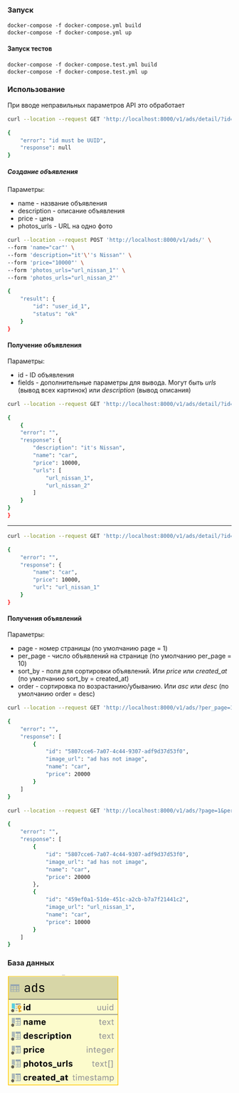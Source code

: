 ### Запуск

```
docker-compose -f docker-compose.yml build
docker-compose -f docker-compose.yml up
```

#### Запуск тестов

```
docker-compose -f docker-compose.test.yml build
docker-compose -f docker-compose.test.yml up
```

### Использование

При вводе неправильных параметров API это обработает

```bash
curl --location --request GET 'http://localhost:8000/v1/ads/detail/?id=car'
```

```bash
{
    "error": "id must be UUID",
    "response": null
}
```

##### Создание объявления
Параметры:
* name - название объявления
* description - описание объявления
* price - цена
* photos_urls - URL на одно фото
```bash
curl --location --request POST 'http://localhost:8000/v1/ads/' \
--form 'name="car"' \
--form 'description="it'\''s Nissan"' \
--form 'price="10000"' \
--form 'photos_urls="url_nissan_1"' \
--form 'photos_urls="url_nissan_2"'
```
```bash
{
    "result": {
        "id": "user_id_1",
        "status": "ok"
    }
}
```

#### Получение объявления
Параметры:
* id - ID объявления
* fields - дополнительные параметры для вывода. Могут быть *urls* (вывод всех картинок)
  или *description* (вывод описания)
```bash
curl --location --request GET 'http://localhost:8000/v1/ads/detail/?id=459ef0a1-51de-451c-a2cb-b7a7f21441c2&fields=urls&fields=description'
```
```bash
{
    {
    "error": "",
    "response": {
        "description": "it's Nissan",
        "name": "car",
        "price": 10000,
        "urls": [
            "url_nissan_1",
            "url_nissan_2"
        ]
    }
}
}
```
* * *
```bash
curl --location --request GET 'http://localhost:8000/v1/ads/detail/?id=459ef0a1-51de-451c-a2cb-b7a7f21441c2'
```
```bash
{
    "error": "",
    "response": {
        "name": "car",
        "price": 10000,
        "url": "url_nissan_1"
    }
}
```

#### Получения объявлений
Параметры:
 * page - номер страницы (по умолчанию page = 1)
 * per_page - число объявлений на странице (по умолчанию per_page = 10)
 * sort_by - поля для сортировки объявлений. Или *price* или *created_at* (по умолчанию sort_by = created_at)
 * order - сортировка по возрастанию/убыванию. Или *asc* или *desc* (по умолчанию order = desc)
```bash
curl --location --request GET 'http://localhost:8000/v1/ads/?per_page=1'
```

```bash
{
    "error": "",
    "response": [
        {
            "id": "5807cce6-7a07-4c44-9307-adf9d37d53f0",
            "image_url": "ad has not image",
            "name": "car",
            "price": 20000
        }
    ]
}
```

```bash
curl --location --request GET 'http://localhost:8000/v1/ads/?page=1&per_page=2&sort_by=price'
```

```bash
{
    "error": "",
    "response": [
        {
            "id": "5807cce6-7a07-4c44-9307-adf9d37d53f0",
            "image_url": "ad has not image",
            "name": "car",
            "price": 20000
        },
        {
            "id": "459ef0a1-51de-451c-a2cb-b7a7f21441c2",
            "image_url": "url_nissan_1",
            "name": "car",
            "price": 10000
        }
    ]
}
```

### База данных
![alt text](./img/img.png)
